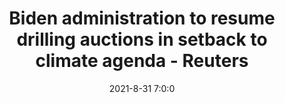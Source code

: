 ---
"title": "Biden administration to resume drilling auctions in setback to climate agenda - Reuters"
"date": "2021-8-31 7:0:0"
"feed_name": "GOOGLENEWS"
"feed_website": "https://news.google.com/rss/search?q=oil%26gas%7Cdrilling%7Cmining%7Cconstruction%7Cindustrial&hl=en-US&gl=US&ceid=US:en"
"feed_rss": "https://news.google.com/rss/search?q=oil%26gas%7Cdrilling%7Cmining%7Cconstruction%7Cindustrial&hl=en-US&gl=US&ceid=US:en"
"link": "https://www.reuters.com/business/energy/biden-administration-takes-steps-resume-oil-gas-drilling-auctions-2021-08-31/"
"file": "_posts/2021-1-1-9be67e180cf4238651c909a7afe18109e6624c6c.md"
"accident": "0"
"drilling": "0"
---